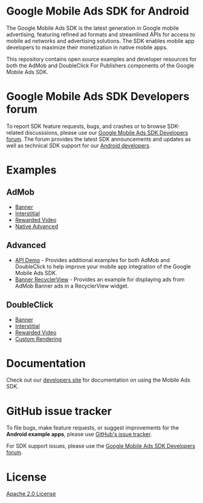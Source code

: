 # Google Mobile Ads SDK for Android

The Google Mobile Ads SDK is the latest generation in Google mobile advertising,
featuring refined ad formats and streamlined APIs for access to mobile ad
networks and advertising solutions. The SDK enables mobile app developers to
maximize their monetization in native mobile apps.

This repository contains open source examples and developer resources for both
the AdMob and DoubleClick For Publishers components of the Google Mobile Ads
SDK.

# Google Mobile Ads SDK Developers forum

To report SDK feature requests, bugs, and crashes or to browse SDK-related
discusssions, please use our [Google Mobile Ads SDK Developers forum](https://groups.google.com/forum/#!forum/google-admob-ads-sdk).
The forum provides the latest SDK announcements and updates as well as
technical SDK support for our [Android developers](https://groups.google.com/forum/#!categories/google-admob-ads-sdk/android).

# Examples

## AdMob

* [Banner](https://github.com/googlesamples/android-ads/tree/master/admob/BannerExample)
* [Interstitial](https://github.com/googlesamples/android-ads/tree/master/admob/InterstitialExample)
* [Rewarded Video](https://github.com/googlesamples/android-ads/tree/master/admob/RewardedVideoExample)
* [Native Advanced](https://github.com/googlesamples/android-ads/tree/master/admob/NativeAdvancedExample)

## Advanced

* [API Demo](https://github.com/googlesamples/android-ads/tree/master/advanced/APIDemo) - Provides additional examples for both AdMob and DoubleClick to help improve your mobile app integration of the Google Mobile Ads SDK.
* [Banner RecyclerView](https://github.com/googlesamples/android-ads/tree/master/advanced/BannerRecyclerViewExample) - Provides an example for displaying ads from AdMob Banner ads in a RecyclerView widget.

## DoubleClick

* [Banner](https://github.com/googlesamples/android-ads/tree/master/doubleclick/BannerExample)
* [Interstitial](https://github.com/googlesamples/android-ads/tree/master/doubleclick/InterstitialExample)
* [Rewarded Video](https://github.com/googlesamples/android-ads/tree/master/doubleclick/RewardedVideoExample)
* [Custom Rendering](https://github.com/googlesamples/android-ads/tree/master/doubleclick/CustomRenderingExample)

# Documentation

Check out our [developers site](https://developers.google.com/admob/)
for documentation on using the Mobile Ads SDK.

# GitHub issue tracker

To file bugs, make feature requests, or suggest improvements for the
**Android example apps**, please use [GitHub's issue tracker](https://github.com/googlesamples/android-ads/issues).

For SDK support issues, please use the [Google Mobile Ads SDK Developers forum](https://groups.google.com/forum/#!forum/google-admob-ads-sdk).

# License

[Apache 2.0 License](http://www.apache.org/licenses/LICENSE-2.0.html)
